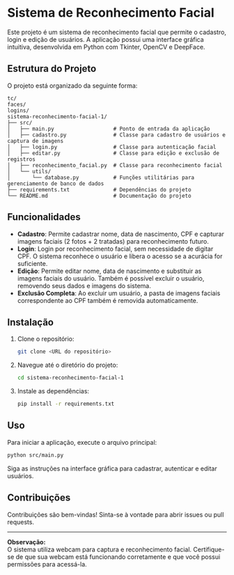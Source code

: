 # Sistema de Reconhecimento Facial

Este projeto é um sistema de reconhecimento facial que permite o cadastro, login e edição de usuários. A aplicação possui uma interface gráfica intuitiva, desenvolvida em Python com Tkinter, OpenCV e DeepFace.

## Estrutura do Projeto

O projeto está organizado da seguinte forma:

```
tc/
faces/
logins/
sistema-reconhecimento-facial-1/
├── src/
│   ├── main.py                   # Ponto de entrada da aplicação
│   ├── cadastro.py               # Classe para cadastro de usuários e captura de imagens
│   ├── login.py                  # Classe para autenticação facial
│   ├── editar.py                 # Classe para edição e exclusão de registros
│   ├── reconhecimento_facial.py  # Classe para reconhecimento facial
│   └── utils/
│       └── database.py           # Funções utilitárias para gerenciamento de banco de dados
├── requirements.txt              # Dependências do projeto
└── README.md                     # Documentação do projeto
```

## Funcionalidades

- **Cadastro**: Permite cadastrar nome, data de nascimento, CPF e capturar imagens faciais (2 fotos + 2 tratadas) para reconhecimento futuro.
- **Login**: Login por reconhecimento facial, sem necessidade de digitar CPF. O sistema reconhece o usuário e libera o acesso se a acurácia for suficiente.
- **Edição**: Permite editar nome, data de nascimento e substituir as imagens faciais do usuário. Também é possível excluir o usuário, removendo seus dados e imagens do sistema.
- **Exclusão Completa**: Ao excluir um usuário, a pasta de imagens faciais correspondente ao CPF também é removida automaticamente.

## Instalação

1. Clone o repositório:
   ```bash
   git clone <URL do repositório>
   ```
2. Navegue até o diretório do projeto:
   ```bash
   cd sistema-reconhecimento-facial-1
   ```
3. Instale as dependências:
   ```bash
   pip install -r requirements.txt
   ```

## Uso

Para iniciar a aplicação, execute o arquivo principal:
```bash
python src/main.py
```

Siga as instruções na interface gráfica para cadastrar, autenticar e editar usuários.

## Contribuições

Contribuições são bem-vindas! Sinta-se à vontade para abrir issues ou pull requests.

---

**Observação:**  
O sistema utiliza webcam para captura e reconhecimento facial. Certifique-se de que sua webcam está funcionando corretamente e que você possui permissões para acessá-la.